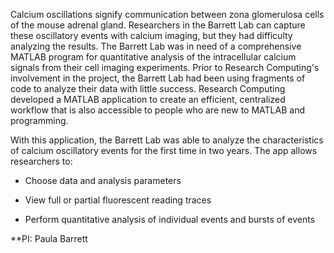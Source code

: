 Calcium oscillations signify communication between zona glomerulosa cells of the mouse adrenal gland. Researchers in the Barrett Lab can capture these oscillatory events with calcium imaging, but they had difficulty analyzing the results. The Barrett Lab was in need of a comprehensive MATLAB program for quantitative analysis of the intracellular calcium signals from their cell imaging experiments. Prior to Research Computing's involvement in the project, the Barrett Lab had been using fragments of code to analyze their data with little success. Research Computing developed a MATLAB application to create an efficient, centralized workflow that is also accessible to people who are new to MATLAB and programming.

With this application, the Barrett Lab was able to analyze the characteristics of calcium oscillatory events for the first time in two years. The app allows researchers to:

- Choose data and analysis parameters

- View full or partial fluorescent reading traces

- Perform quantitative analysis of individual events and bursts of events

**PI: Paula Barrett
